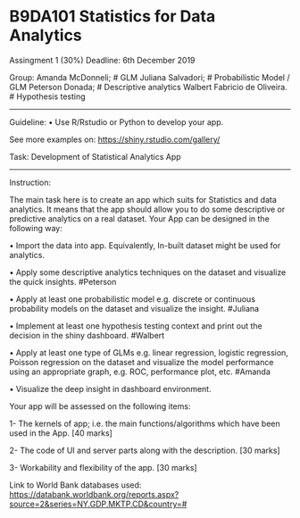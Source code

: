 # B9DA101 Statistics for Data Analytics
Assingment 1 (30%)
Deadline: 6th December 2019

Group:
Amanda McDonneli;    # GLM
Juliana Salvadori;   # Probabilistic Model / GLM
Peterson Donada;     # Descriptive analytics
Walbert Fabricio de Oliveira.  # Hypothesis testing

****************************************************************************
Guideline:
•	Use R/Rstudio or Python to develop your app. 

See more examples on: https://shiny.rstudio.com/gallery/

Task: Development of Statistical Analytics App
****************************************************************************
Instruction:

 The main task here is to create an app which suits for Statistics and data analytics. It means that the app should allow you to do some descriptive or predictive analytics on a real dataset. 
Your  App can be designed in the following way:

•	Import the data into app. Equivalently, In-built dataset might be used for analytics.

•	Apply some descriptive analytics techniques on the dataset and visualize the quick insights. #Peterson

•	Apply at least one probabilistic model e.g. discrete or continuous probability models on the dataset and visualize the insight. #Juliana

•	Implement at least one hypothesis testing context and print out the decision in the shiny dashboard. #Walbert

•	Apply at least one type of GLMs e.g. linear regression, logistic regression, Poisson regression on the dataset and visualize the model performance using an appropriate graph, e.g. ROC, performance plot, etc. #Amanda

•	Visualize the deep insight in dashboard environment. 

Your app will be assessed on the following items:

1-	The kernels of app; i.e. the main functions/algorithms which have been used in the App.   [40 marks]

2-	The code of UI and server parts along with the description.   [30 marks]

3-	Workability and flexibility of the app.   [30 marks]


Link to World Bank databases used: https://databank.worldbank.org/reports.aspx?source=2&series=NY.GDP.MKTP.CD&country=#

